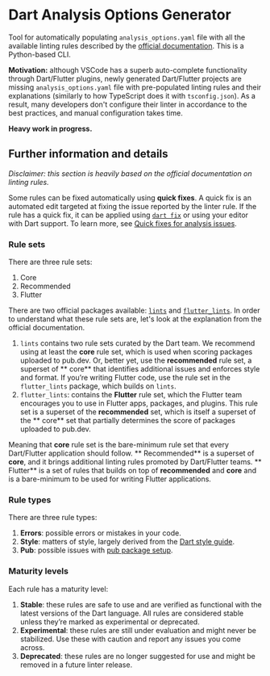 # Dart Analysis Options Generator

Tool for automatically populating `analysis_options.yaml` file with all the available linting rules described by the
[official documentation](https://dart.dev/tools/linter-rules). This is a Python-based CLI.

**Motivation:** although VSCode has a superb auto-complete functionality through Dart/Flutter plugins, newly generated
Dart/Flutter projects are missing `analysis_options.yaml` file with pre-populated linting rules and their explanations
(similarly to how TypeScript does it with `tsconfig.json`). As a result, many developers don't configure their linter in
accordance to the best practices, and manual configuration takes time.

**Heavy work in progress.**

## Further information and details

*Disclaimer: this section is heavily based on the official documentation on linting rules.*

Some rules can be fixed automatically using **quick fixes**. A quick fix is an automated edit targeted at fixing the
issue reported by the linter rule. If the rule has a quick fix, it can be applied
using [`dart fix`](https://dart.dev/tools/dart-fix) or using your editor with Dart support. To learn more,
see [Quick fixes for analysis issues](https://medium.com/dartlang/quick-fixes-for-analysis-issues-c10df084971a).

### Rule sets

There are three rule sets:

1. Core
2. Recommended
3. Flutter

There are two official packages available: [`lints`](https://pub.dev/packages/lints)
and [`flutter_lints`](https://pub.dev/packages/flutter_lints). In order to understand what these rule sets are, let's
look at the explanation from the official documentation.

1. `lints` contains two rule sets curated by the Dart team. We recommend using at least the **core** rule set, which is
   used when scoring packages uploaded to pub.dev. Or, better yet, use the **recommended** rule set, a superset of **
   core** that identifies additional issues and enforces style and format. If you’re writing Flutter code, use the rule
   set in the `flutter_lints` package, which builds on `lints`.
2. `flutter_lints`: contains the **Flutter** rule set, which the Flutter team encourages you to use in Flutter apps,
   packages, and plugins. This rule set is a superset of the **recommended** set, which is itself a superset of the **
   core** set that partially determines the score of packages uploaded to pub.dev.

Meaning that **core** rule set is the bare-minimum rule set that every Dart/Flutter application should follow. **
Recommended** is a superset of **core**, and it brings additional linting rules promoted by Dart/Flutter teams. **
Flutter** is a set of rules that builds on top of **recommended** and **core** and is a bare-minimum to be used for
writing Flutter applications.

### Rule types

There are three rule types:

1. **Errors**: possible errors or mistakes in your code.
2. **Style**: matters of style, largely derived from
   the [Dart style guide](https://dart.dev/guides/language/effective-dart/style).
3. **Pub**: possible issues with [pub package setup](https://dart.dev/guides/packages).

### Maturity levels

Each rule has a maturity level:

1. **Stable**: these rules are safe to use and are verified as functional with the latest versions of the Dart language.
   All
   rules are considered stable unless they’re marked as experimental or deprecated.
2. **Experimental**: these rules are still under evaluation and might never be stabilized. Use these with caution and
   report
   any issues you come across.
3. **Deprecated**: these rules are no longer suggested for use and might be removed in a future linter release.